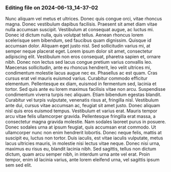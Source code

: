 

### Editing file on 2024-06-13_14-37-02

Nunc aliquam vel metus et ultrices. Donec quis congue orci, vitae rhoncus magna. Donec vestibulum dapibus facilisis. Praesent sit amet diam vitae nulla accumsan suscipit. Vestibulum at consequat augue, ac luctus mi. Donec id dictum nulla, quis volutpat tellus. Aenean rhoncus lorem scelerisque sem bibendum, sed faucibus quam dignissim. Quisque id accumsan dolor. Aliquam eget justo nisl. Sed sollicitudin varius mi, at semper neque placerat eget. Lorem ipsum dolor sit amet, consectetur adipiscing elit. Vestibulum non eros consequat, pharetra sapien et, ornare nibh. Donec non lectus sed lacus congue pretium varius convallis leo. Maecenas sollicitudin, ante eu rhoncus hendrerit, leo velit ultrices mi, condimentum molestie lacus augue nec ex.
Phasellus ac est quam. Cras cursus erat vel mauris euismod varius. Curabitur commodo efficitur elementum. Pellentesque ex diam, euismod in fermentum sed, lacinia et tortor. Sed quis ante eu lorem maximus facilisis vitae non arcu. Suspendisse condimentum viverra turpis nec aliquam. Etiam bibendum egestas blandit. Curabitur vel turpis vulputate, venenatis risus at, fringilla nisl.
Vestibulum ante dui, cursus vitae accumsan ac, feugiat sit amet justo. Donec aliquam nisl quis eros euismod tempus. Vestibulum et varius erat. Mauris tempor arcu vitae felis ullamcorper gravida. Pellentesque fringilla erat massa, a consectetur magna gravida molestie. Nam sodales laoreet purus in posuere. Donec sodales urna at ipsum feugiat, quis accumsan erat commodo. Ut ullamcorper nunc non enim hendrerit lobortis. Donec neque felis, mattis at suscipit eu, luctus non tortor. Duis iaculis, est vitae iaculis vulputate, metus lacus ultricies mauris, in molestie nisi lectus vitae neque. Donec nisi urna, maximus eu risus eu, blandit lacinia nibh. Sed sagittis, tellus non dictum dictum, quam arcu semper nibh, in interdum urna ante vel erat. Proin tempor, enim id lacinia varius, ante lorem eleifend urna, vel sagittis ipsum sem sed elit.


